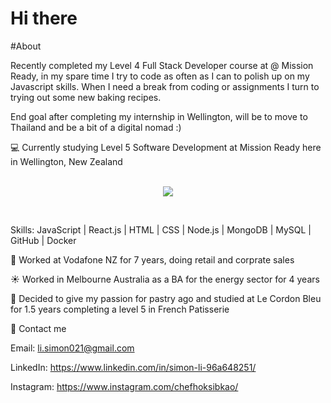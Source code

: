 # Hi there 

#About

Recently completed my Level 4 Full Stack Developer course at @ Mission Ready, in my spare time I try to code as often as I can to polish up on my Javascript skills. When I need a break from coding or assignments I turn to trying out some new baking recipes.

End goal after completing my internship in Wellington, will be to move to Thailand and be a bit of a digital nomad :)

:computer: Currently studying Level 5 Software Development at Mission Ready here in Wellington, New Zealand <br/><br/>

<p align="center">
  <a href="https://skillicons.dev">
    <img src="https://skillicons.dev/icons?i=javascript,react,html,css,nodejs,mongodb,mysql,github,git,docker,firebase" />
  </a>
</p> <br/>

   Skills: JavaScript | React.js | HTML | CSS | Node.js | MongoDB | MySQL | GitHub | Docker

:iphone: Worked at Vodafone NZ for 7 years, doing retail and corprate sales

:sunny: Worked in Melbourne Australia as a BA for the energy sector for 4 years

:doughnut: Decided to give my passion for pastry ago and studied at Le Cordon Bleu for 1.5 years completing a level 5 in French Patisserie

:postbox: Contact me

Email: li.simon021@gmail.com

LinkedIn: https://www.linkedin.com/in/simon-li-96a648251/

Instagram: https://www.instagram.com/chefhoksibkao/
